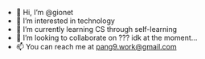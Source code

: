 - 👋 Hi, I’m @gionet
- 👀 I’m interested in technology
- 🌱 I’m currently learning CS through self-learning
- 💞️ I’m looking to collaborate on ??? idk at the moment...
- 📫 You can reach me at pang9.work@gmail.com

<!---
gionet/gionet is a ✨ special ✨ repository because its `README.md` (this file) appears on your GitHub profile.
You can click the Preview link to take a look at your changes.
--->
